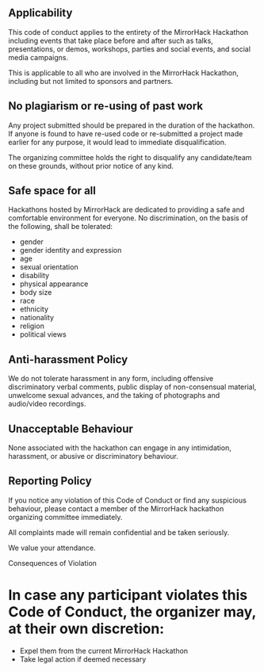 ## Applicability

This code of conduct applies to the entirety of the MirrorHack Hackathon including events that take place before and after such as talks, presentations, or demos, workshops, parties and social events, and social media campaigns.

This is applicable to all who are involved in the MirrorHack Hackathon, including but not limited to sponsors and partners.

## No plagiarism or re-using of past work

Any project submitted should be prepared in the duration of the hackathon. If anyone is found to have re-used code or re-submitted a project made earlier for any purpose, it would lead to immediate disqualification.

The organizing committee holds the right to disqualify any candidate/team on these grounds, without prior notice of any kind.

## Safe space for all

Hackathons hosted by MirrorHack are dedicated to providing a safe and comfortable environment for everyone. No discrimination, on the basis of the following, shall be tolerated:

- gender
- gender identity and expression
- age
- sexual orientation
- disability
- physical appearance
- body size
- race
- ethnicity
- nationality
- religion
- political views

## Anti-harassment Policy

We do not tolerate harassment in any form, including offensive discriminatory verbal comments, public display of non-consensual material, unwelcome sexual advances, and the taking of photographs and audio/video recordings.

## Unacceptable Behaviour

None associated with the hackathon can engage in any intimidation, harassment, or abusive or discriminatory behaviour.

## Reporting Policy

If you notice any violation of this Code of Conduct or find any suspicious behaviour, please contact a member of the MirrorHack hackathon organizing committee immediately.

All complaints made will remain confidential and be taken seriously.

We value your attendance.

Consequences of Violation

# In case any participant violates this Code of Conduct, the organizer may, at their own discretion:

- Expel them from the current MirrorHack Hackathon
- Take legal action if deemed necessary

